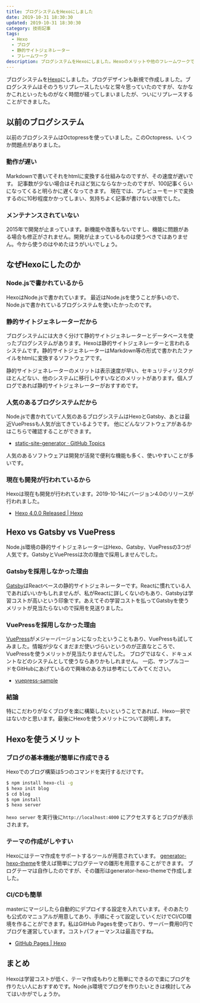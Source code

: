 ```yaml
---
title: ブログシステムをHexoにしました
date: 2019-10-31 18:30:30
updated: 2019-10-31 18:30:30
category: 技術記事
tags: 
  - Hexo 
  - ブログ 
  - 静的サイトジェネレーター
  - フレームワーク
description: ブログシステムをHexoにしました。Hexoのメリットや他のフレームワークであるGatsubyやVuePressと比較した結果などをまとめました。
---
```


ブログシステムを<a href="https://hexo.io/" target="_blank" class="outbound">Hexo</a>にしました。ブログデザインも新規で作成しました。ブログシステムはそのうちリプレースしたいなと常々思っていたのですが、なかなかこれといったものがなく時間が経ってしまいましたが、ついにリプレースすることができました。

## 以前のブログシステム

以前のブログシステムはOctopressを使っていました。このOctopress、いくつか問題点がありました。

### 動作が遅い

Markdownで書いてそれをhtmlに変換する仕組みなのですが、その速度が遅いです。
記事数が少ない場合はそれほど気にならなかったのですが、100記事くらいになってくると明らかに遅くなってきます。
現在では、プレビューモードで変換するのに10秒程度かかってしまい、気持ちよく記事が書けない状態でした。

### メンテナンスされていない
2015年で開発が止まっています。新機能や改善もないですし、機能に問題がある場合も修正がされません。開発が止まっているものは使うべきではありません。今から使うのはやめたほうがいいでしょう。

## なぜHexoにしたのか

### Node.jsで書かれているから

HexoはNode.jsで書かれています。
最近はNode.jsを使うことが多いので、Node.jsで書かれているブログシステムを使いたかったのです。

### 静的サイトジェネレーターだから

ブログシステムには大きく分けて静的サイトジェネレーターとデータベースを使ったブログシステムがあります。Hexoは静的サイトジェネレーターと言われるシステムです。静的サイトジェネレーターはMarkdown等の形式で書かれたファイルをhtmlに変換するソフトウェアです。

静的サイトジェネレーターのメリットは表示速度が早い、セキュリティリスクがほとんどない、他のシステムに移行しやすいなどのメリットがあります。個人ブログであれば静的サイトジェネレーターがおすすめです。

### 人気のあるブログシステムだから

Node.jsで書かれていて人気のあるブログシステムはHexoとGatsby、あとは最近VuePressも人気が出てきているようです。
他にどんなソフトウェアがあるかはこちらで確認することができます。
* <a href="https://github.com/topics/static-site-generator" target="_blank" class="outbound">static-site-generator · GitHub Topics</a>

人気のあるソフトウェアは開発が活発で便利な機能も多く、使いやすいことが多いです。

### 現在も開発が行われているから

Hexoは現在も開発が行われています。2019-10-14にバージョン4.0のリリースが行われました。

* <a href="https://hexo.io/news/2019/10/14/hexo-4-released/" target="_blank" class="outbound">Hexo 4.0.0 Released | Hexo</a>

## Hexo vs Gatsby vs VuePress

Node.js環境の静的サイトジェネレーターはHexo、Gatsby、VuePressの3つが人気です。GatsbyとVuePressは次の理由で採用しませんでした。

### Gatsbyを採用しなかった理由

<a href="https://www.gatsbyjs.org/" target="_blank" class="outbound">Gatsby</a>はReactベースの静的サイトジェネレーターです。Reactに慣れている人であればいいかもしれませんが、私がReactに詳しくないのもあり、Gatsbyは学習コストが高いという印象です。あえてその学習コストを払ってGatsbyを使うメリットが見当たらないので採用を見送りました。

### VuePressを採用しなかった理由

<a href="https://vuepress.vuejs.org/" target="_blank" class="outbound">VuePress</a>がメジャーバージョンになったということもあり、VuePressも試してみました。情報が少なくまだまだ使いづらいというのが正直なところで、VuePressを使うメリットが見当たりませんでした。
ブログではなく、ドキュメントなどのシステムとして使うならありかもしれません。
一応、サンプルコードをGitHubにあげているので興味のある方は参考にしてみてください。
* <a href="https://github.com/shoyan/vuepress-sample" target="_blank" class="outbound">vuepress-sample</a>

### 結論

特にこだわりがなくブログを楽に構築したいということであれば、Hexo一択ではないかと思います。最後にHexoを使うメリットについて説明します。

## Hexoを使うメリット

### ブログの基本機能が簡単に作成できる

Hexoでのブログ構築は5つのコマンドを実行するだけです。

```bash
$ npm install hexo-cli -g
$ hexo init blog
$ cd blog
$ npm install
$ hexo server
```

`hexo server` を実行後に`http://localhost:4000` にアクセスするとブログが表示されます。

### テーマの作成がしやすい

Hexoにはテーマ作成をサポートするツールが用意されています。
<a href="https://www.npmjs.com/package/generator-hexo-theme" target="_blank" class="outbound">generator-hexo-theme</a>を使えば簡単にブログテーマの雛形を用意することができます。
ブログテーマは自作したのですが、その雛形はgenerator-hexo-themeで作成しました。

### CI/CDも簡単

masterにマージしたら自動的にデプロイする設定を入れています。そのあたりも公式のマニュアルが用意してあり、手順にそって設定していくだけでCI/CD環境を作ることができます。私はGitHub Pagesを使っており、サーバー費用0円でブログを運営しています。コストパフォーマンスは最高ですね。

* <a href="https://hexo.io/docs/github-pages.html" target="_blank" class="outbound">GitHub Pages | Hexo</a>

## まとめ

Hexoは学習コストが低く、テーマ作成もわりと簡単にできるので楽にブログを作りたい人におすすめです。Node.js環境でブログを作りたいときは検討してみてはいかがでしょうか。
